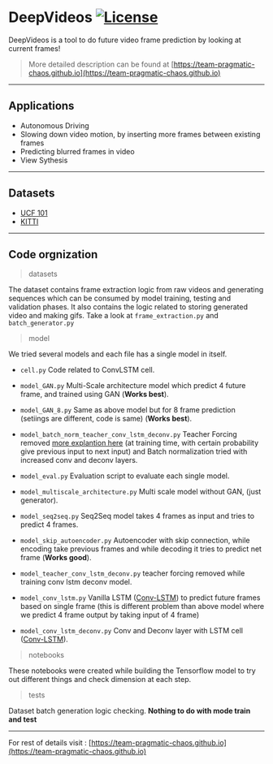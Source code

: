 # DeepVideos [![License](https://img.shields.io/badge/License-Apache%202.0-blue.svg)](https://opensource.org/licenses/Apache-2.0)

DeepVideos is a tool to do future video frame prediction by looking at current frames!

> More detailed description can be found at  [https://team-pragmatic-chaos.github.io](https://team-pragmatic-chaos.github.io)

- - - -

## Applications
* Autonomous Driving
* Slowing down video motion, by inserting more frames between existing frames
* Predicting blurred frames in video
* View Sythesis

- - - -

## Datasets
* [UCF 101](http://crcv.ucf.edu/data/UCF101.php)
* [KITTI](http://www.cvlibs.net/datasets/kitti/)

- - - -

## Code orgnization

>datasets    

The dataset contains frame extraction logic from raw videos and generating sequences which can be consumed by model training, testing and validation phases. It also contains the logic related to storing generated video and making gifs. Take a look at `frame_extraction.py` and `batch_generator.py`

>model    

We tried several models and each file has a single model in itself. 

* `cell.py` Code related to ConvLSTM cell.
* `model_GAN.py` Multi-Scale architecture model which predict 4 future frame, and trained using GAN (**Works best**).
* `model_GAN_8.py` Same as above model but for 8 frame prediction (setiings are different, code is same) (**Works best**).
* `model_batch_norm_teacher_conv_lstm_deconv.py` Teacher Forcing removed [more explantion here](https://www.quora.com/What-is-the-teacher-forcing-in-RNN) (at training time, with certain probability give previous input to next input) and Batch normalization tried with increased conv and deconv layers.
* `model_eval.py` Evaluation script to evaluate each single model.
* `model_multiscale_architecture.py` Multi scale model without GAN, (just generator).
* `model_seq2seq.py` Seq2Seq model takes 4 frames as input and tries to predict 4 frames.
* `model_skip_autoencoder.py` Autoencoder with skip connection, while encoding take previous frames and while decoding it tries to predict net frame (**Works good**).
* `model_teacher_conv_lstm_deconv.py` teacher forcing removed while training conv lstm deconv model.

* `model_conv_lstm.py` Vanilla LSTM ([Conv-LSTM](https://arxiv.org/abs/1506.04214)) to predict future frames based on single frame (this is different problem than above model where we predict 4 frame output by taking input of 4 frame)
* `model_conv_lstm_deconv.py` Conv and Deconv layer with LSTM cell ([Conv-LSTM](https://arxiv.org/abs/1506.04214)).

>notebooks

These notebooks were created while building the Tensorflow model to try out different things and check dimension at each step.

>tests

Dataset batch generation logic checking. **Nothing to do with mode train and test**

- - - -

For rest of details visit : [https://team-pragmatic-chaos.github.io](https://team-pragmatic-chaos.github.io)
